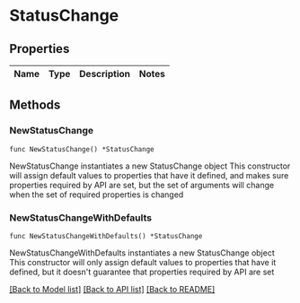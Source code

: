 # StatusChange

## Properties

Name | Type | Description | Notes
------------ | ------------- | ------------- | -------------

## Methods

### NewStatusChange

`func NewStatusChange() *StatusChange`

NewStatusChange instantiates a new StatusChange object
This constructor will assign default values to properties that have it defined,
and makes sure properties required by API are set, but the set of arguments
will change when the set of required properties is changed

### NewStatusChangeWithDefaults

`func NewStatusChangeWithDefaults() *StatusChange`

NewStatusChangeWithDefaults instantiates a new StatusChange object
This constructor will only assign default values to properties that have it defined,
but it doesn't guarantee that properties required by API are set


[[Back to Model list]](../README.md#documentation-for-models) [[Back to API list]](../README.md#documentation-for-api-endpoints) [[Back to README]](../README.md)


